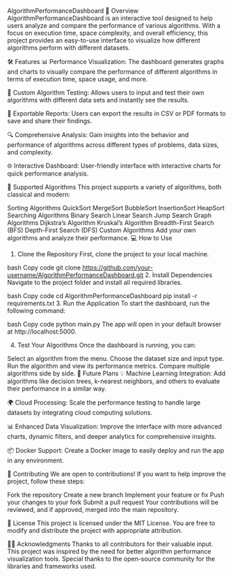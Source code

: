 AlgorithmPerformanceDashboard
🚀 Overview
AlgorithmPerformanceDashboard is an interactive tool designed to help users analyze and compare the performance of various algorithms. With a focus on execution time, space complexity, and overall efficiency, this project provides an easy-to-use interface to visualize how different algorithms perform with different datasets.

🛠️ Features
📊 Performance Visualization:
The dashboard generates graphs and charts to visually compare the performance of different algorithms in terms of execution time, space usage, and more.

🧪 Custom Algorithm Testing:
Allows users to input and test their own algorithms with different data sets and instantly see the results.

📄 Exportable Reports:
Users can export the results in CSV or PDF formats to save and share their findings.

🔍 Comprehensive Analysis:
Gain insights into the behavior and performance of algorithms across different types of problems, data sizes, and complexity.

🌐 Interactive Dashboard:
User-friendly interface with interactive charts for quick performance analysis.

🧮 Supported Algorithms
This project supports a variety of algorithms, both classical and modern:

Sorting Algorithms
QuickSort
MergeSort
BubbleSort
InsertionSort
HeapSort
Searching Algorithms
Binary Search
Linear Search
Jump Search
Graph Algorithms
Dijkstra’s Algorithm
Kruskal’s Algorithm
Breadth-First Search (BFS)
Depth-First Search (DFS)
Custom Algorithms
Add your own algorithms and analyze their performance.
💻 How to Use
1. Clone the Repository
First, clone the project to your local machine.

bash
Copy code
git clone https://github.com/your-username/AlgorithmPerformanceDashboard.git
2. Install Dependencies
Navigate to the project folder and install all required libraries.

bash
Copy code
cd AlgorithmPerformanceDashboard
pip install -r requirements.txt
3. Run the Application
To start the dashboard, run the following command:

bash
Copy code
python main.py
The app will open in your default browser at http://localhost:5000.

4. Test Your Algorithms
Once the dashboard is running, you can:

Select an algorithm from the menu.
Choose the dataset size and input type.
Run the algorithm and view its performance metrics.
Compare multiple algorithms side by side.
🔮 Future Plans
💡 Machine Learning Integration:
Add algorithms like decision trees, k-nearest neighbors, and others to evaluate their performance in a similar way.

🌍 Cloud Processing:
Scale the performance testing to handle large datasets by integrating cloud computing solutions.

📊 Enhanced Data Visualization:
Improve the interface with more advanced charts, dynamic filters, and deeper analytics for comprehensive insights.

📦 Docker Support:
Create a Docker image to easily deploy and run the app in any environment.

🤝 Contributing
We are open to contributions! If you want to help improve the project, follow these steps:

Fork the repository
Create a new branch
Implement your feature or fix
Push your changes to your fork
Submit a pull request
Your contributions will be reviewed, and if approved, merged into the main repository.

📜 License
This project is licensed under the MIT License. You are free to modify and distribute the project with appropriate attribution.

👨‍💻 Acknowledgments
Thanks to all contributors for their valuable input.
This project was inspired by the need for better algorithm performance visualization tools.
Special thanks to the open-source community for the libraries and frameworks used.
